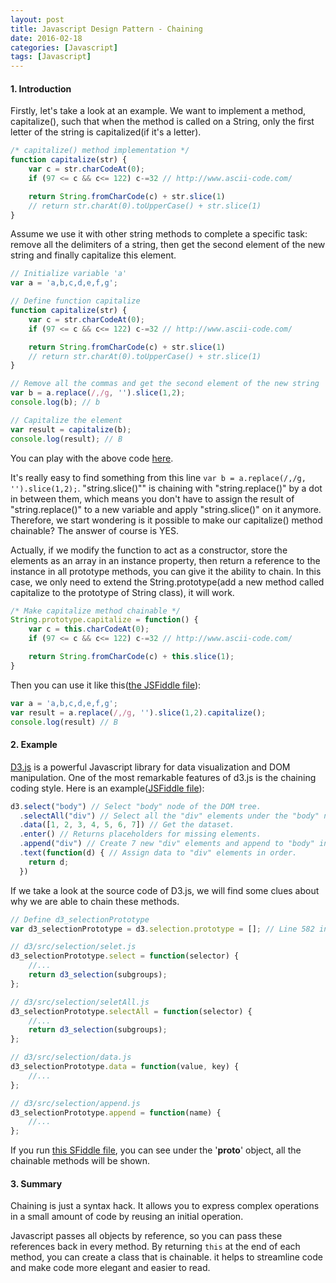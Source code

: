 ```yaml
---
layout: post
title: Javascript Design Pattern - Chaining
date: 2016-02-18
categories: [Javascript]
tags: [Javascript]
---
```


#### 1. Introduction

Firstly, let's take a look at an example. We want to implement a method, capitalize(), such that when the method is called on a String, only the first letter of the string is capitalized(if it's a letter).

```javascript
/* capitalize() method implementation */
function capitalize(str) {
    var c = str.charCodeAt(0);
    if (97 <= c && c<= 122) c-=32 // http://www.ascii-code.com/

    return String.fromCharCode(c) + str.slice(1)
    // return str.charAt(0).toUpperCase() + str.slice(1)
}
```

Assume we use it with other string methods to complete a specific task: remove all the delimiters of a string, then get the second element of the new string and finally capitalize this element. 

```javascript
// Initialize variable 'a'
var a = 'a,b,c,d,e,f,g';

// Define function capitalize 
function capitalize(str) {
    var c = str.charCodeAt(0);
    if (97 <= c && c<= 122) c-=32 // http://www.ascii-code.com/

    return String.fromCharCode(c) + str.slice(1)
    // return str.charAt(0).toUpperCase() + str.slice(1)
}

// Remove all the commas and get the second element of the new string
var b = a.replace(/,/g, '').slice(1,2);
console.log(b); // b

// Capitalize the element
var result = capitalize(b);
console.log(result); // B
```

You can play with the above code [here](https://jsfiddle.net/ygodpva6/).

It's really easy to find something from this line `var b = a.replace(/,/g, '').slice(1,2);`. "string.slice()"" is chaining with "string.replace()" by a dot in between them, which means you don't have to assign the result of "string.replace()" to a new variable and apply "string.slice()" on it anymore. Therefore, we start wondering is it possible to make our capitalize() method chainable? The answer of course is YES.

Actually, if we modify the function to act as a constructor, store the elements as an array in an instance property, then return a reference to the instance in all prototype methods, you can give it the ability to chain. In this case, we only need to extend the String.prototype(add a new method called capitalize to the prototype of String class), it will work.

```javascript
/* Make capitalize method chainable */
String.prototype.capitalize = function() {
    var c = this.charCodeAt(0);
    if (97 <= c && c<= 122) c-=32 // http://www.ascii-code.com/

    return String.fromCharCode(c) + this.slice(1);
}
```

Then you can use it like this([the JSFiddle file](https://jsfiddle.net/ygodpva6/)):

```javascript
var a = 'a,b,c,d,e,f,g';
var result = a.replace(/,/g, '').slice(1,2).capitalize();
console.log(result) // B
```


#### 2. Example

[D3.js](https://d3js.org/) is a powerful Javascript library for data visualization and DOM manipulation. One of the most remarkable features of d3.js is the chaining coding style. Here is an example([JSFiddle file](https://jsfiddle.net/knk07rbj/)):

```javascript
d3.select("body") // Select "body" node of the DOM tree.
  .selectAll("div") // Select all the "div" elements under the "body" node. Here it will return a empty selection.
  .data([1, 2, 3, 4, 5, 6, 7]) // Get the dataset.
  .enter() // Returns placeholders for missing elements. 
  .append("div") // Create 7 new "div" elements and append to "body" in order.
  .text(function(d) { // Assign data to "div" elements in order.
    return d;
  })
```

If we take a look at the source code of D3.js, we will find some clues about why we are able to chain these methods.

```javascript
// Define d3_selectionPrototype
var d3_selectionPrototype = d3.selection.prototype = []; // Line 582 in d3.js

// d3/src/selection/selet.js
d3_selectionPrototype.select = function(selector) { 
    //...
    return d3_selection(subgroups);
};

// d3/src/selection/seletAll.js
d3_selectionPrototype.selectAll = function(selector) {
    //...
    return d3_selection(subgroups);
};

// d3/src/selection/data.js
d3_selectionPrototype.data = function(value, key) {
    //...
};

// d3/src/selection/append.js
d3_selectionPrototype.append = function(name) {
    //...
};
```

If you run [this SFiddle file](https://jsfiddle.net/knk07rbj/), you can see under the '__proto__' object, all the chainable methods will be shown.

#### 3. Summary

Chaining is just a syntax hack. It allows you to express complex operations in a small amount of code by reusing an initial operation.

Javascript passes all objects by reference, so you can pass these references back in every method. By returning `this` at the end of each method, you can create a class that is chainable. it helps to streamline code and make code more elegant and easier to read.















